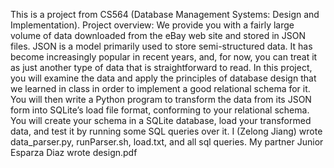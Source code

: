 This is a project from CS564 (Database Management Systems: Design and Implementation).
Project overview:
We provide you with a fairly large volume of data downloaded from the eBay web site and stored
in JSON files. JSON is a model primarily used to store semi-structured data. It has become increasingly
popular in recent years, and, for now, you can treat it as just another type of data that is straightforward to
read. In this project, you will examine the data and apply the principles of database design that we learned
in class in order to implement a good relational schema for it. You will then write a Python program to
transform the data from its JSON form into SQLite’s load file format, conforming to your relational schema.
You will create your schema in a SQLite database, load your transformed data, and test it by running some
SQL queries over it.
I (Zelong Jiang) wrote data_parser.py, runParser.sh, load.txt, and all sql queries.
My partner Junior Esparza Diaz wrote design.pdf
